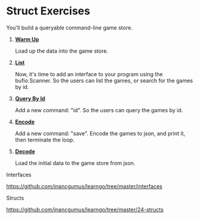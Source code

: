 # Struct Exercises

You'll build a queryable command-line game store.

1. **[Warm Up](https://github.com/inancgumus/learngo/tree/master/24-structs/exercises/01-warmup)**

    Load up the data into the game store.

2. **[List](https://github.com/inancgumus/learngo/tree/master/24-structs/exercises/02-list)**

    Now, it's time to add an interface to your program using the bufio.Scanner. So the users can list the games, or search for the games by id.

3. **[Query By Id](https://github.com/inancgumus/learngo/tree/master/24-structs/exercises/03-query-by-id)**

    Add a new command: "id". So the users can query the games by id.

4. **[Encode](https://github.com/inancgumus/learngo/tree/master/24-structs/exercises/04-encode)**

    Add a new command: "save". Encode the games to json, and print it, then terminate the loop.

5. **[Decode](https://github.com/inancgumus/learngo/tree/master/24-structs/exercises/05-decode)**

    Load the initial data to the game store from json.

Interfaces

https://github.com/inancgumus/learngo/tree/master/interfaces

Structs

https://github.com/inancgumus/learngo/tree/master/24-structs